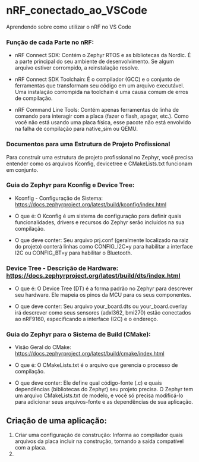# nRF_conectado_ao_VSCode
Aprendendo sobre como utilizar o nRF no VS Code

### Função de cada Parte no nRF:

* nRF Connect SDK: Contém o Zephyr RTOS e as bibliotecas da Nordic. É a parte principal do seu ambiente de desenvolvimento. Se algum arquivo estiver corrompido, a reinstalação resolve.

* nRF Connect SDK Toolchain: É o compilador (GCC) e o conjunto de ferramentas que transformam seu código em um arquivo executável. Uma instalação corrompida na toolchain é uma causa comum de erros de compilação.

* nRF Command Line Tools: Contém apenas ferramentas de linha de comando para interagir com a placa (fazer o flash, apagar, etc.). Como você não está usando uma placa física, esse pacote não está envolvido na falha de compilação para native_sim ou QEMU.


### Documentos para uma Estrutura de Projeto Profissional
Para construir uma estrutura de projeto profissional no Zephyr, você precisa entender como os arquivos Kconfig, devicetree e CMakeLists.txt funcionam em conjunto.

### Guia do Zephyr para Kconfig e Device Tree:

* Kconfig - Configuração de Sistema: https://docs.zephyrproject.org/latest/build/kconfig/index.html

* O que é: O Kconfig é um sistema de configuração para definir quais funcionalidades, drivers e recursos do Zephyr serão incluídos na sua compilação.

* O que deve conter: Seu arquivo prj.conf (geralmente localizado na raiz do projeto) conterá linhas como CONFIG_I2C=y para habilitar a interface I2C ou CONFIG_BT=y para habilitar o Bluetooth.

### Device Tree - Descrição de Hardware: https://docs.zephyrproject.org/latest/build/dts/index.html

* O que é: O Device Tree (DT) é a forma padrão no Zephyr para descrever seu hardware. Ele mapeia os pinos da MCU para os seus componentes.

* O que deve conter: Seu arquivo your_board.dts ou your_board.overlay irá descrever como seus sensores (adxl362, bmi270) estão conectados ao nRF9160, especificando a interface (I2C) e o endereço.

### Guia do Zephyr para o Sistema de Build (CMake):

* Visão Geral do CMake: https://docs.zephyrproject.org/latest/build/cmake/index.html

* O que é: O CMakeLists.txt é o arquivo que gerencia o processo de compilação.

* O que deve conter: Ele define qual código-fonte (.c) e quais dependências (bibliotecas do Zephyr) seu projeto precisa. O Zephyr tem um arquivo CMakeLists.txt de modelo, e você só precisa modificá-lo para adicionar seus arquivos-fonte e as dependências de sua aplicação.

## Criação de uma aplicação:
1. Criar uma configuração de construção:
Informa ao compilador quais arquivos da placa incluir na construção, tornando a saída compatível com a placa.
3. 
